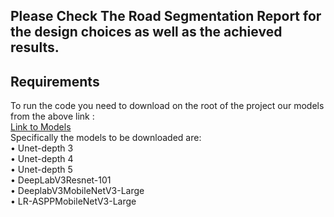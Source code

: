 ## Please Check The Road Segmentation Report for the design choices as well as the achieved results.
## Requirements
To run the code you need to download on the root of the project our models from the above link :   
[Link to Models](https://drive.google.com/drive/folders/1jBvJiEoeOonnyCba2TN7XipkUGmnTzHY)  
Specifically the models to be downloaded are:  
• Unet-depth 3  
• Unet-depth 4  
• Unet-depth 5  
• DeepLabV3Resnet-101  
• DeeplabV3MobileNetV3-Large  
• LR-ASPPMobileNetV3-Large    


